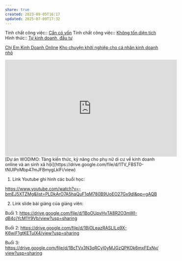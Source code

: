 ```yaml
---
share: true
created: 2023-09-05T16:17
updated: 2025-07-09T17:32
---
```

Tính chất công việc:: [Cần có vốn](../../%C4%90%E1%BA%B7c%20%C4%91i%E1%BB%83m%20c%C3%B4ng%20vi%E1%BB%87c/Nguy%C3%AAn%20li%E1%BB%87u,%20ngu%E1%BB%93n%20th%C3%B4ng%20tin/C%E1%BA%A7n%20c%C3%B3%20v%E1%BB%91n.md)
Tính chất công việc:: [Không tốn diện tích](../../%C4%90%E1%BA%B7c%20%C4%91i%E1%BB%83m%20c%C3%B4ng%20vi%E1%BB%87c/Nguy%C3%AAn%20li%E1%BB%87u,%20ngu%E1%BB%93n%20th%C3%B4ng%20tin/Kh%C3%B4ng%20t%E1%BB%91n%20di%E1%BB%87n%20t%C3%ADch.md)
Hình thức:: [Tự kinh doanh, đầu tư](../../%C4%90%E1%BA%B7c%20%C4%91i%E1%BB%83m%20c%C3%B4ng%20vi%E1%BB%87c/H%C3%ACnh%20th%E1%BB%A9c%20c%C3%B4ng%20vi%E1%BB%87c/T%E1%BB%B1%20kinh%20doanh,%20%C4%91%E1%BA%A7u%20t%C6%B0.md)

[Chị Em Kinh Doanh Online](https://www.facebook.com/groups/482840957460226)
[Kho chuyện khởi nghiệp cho cá nhân kinh doanh nhỏ](https://avayha.com/)
<iframe width="560" height="315" src="https://www.youtube.com/embed/_hX2Sm5aOTk?si=gzGbUJi3-nIE5HZQ" title="YouTube video player" frameborder="0" allow="accelerometer; autoplay; clipboard-write; encrypted-media; gyroscope; picture-in-picture; web-share" referrerpolicy="strict-origin-when-cross-origin" allowfullscreen></iframe>
[Dự án WODIMO: Tăng kiến thức, kỹ năng cho phụ nữ di cư về kinh doanh online và an sinh xã hội](https://drive.google.com/file/d/1TV_FBST0-tNUlPoMbp47mJFBmygLkIFi/view)

1. Link Youtube ghi hình các buổi học:

https://www.youtube.com/watch?v=-bmEJ5XTZMg&list=PLDkArO7A5haQuF1qM780B9UoEO27Gx9dl&pp=gAQB

  

2. Link slide bài giảng của giảng viên:

Buổi 1: https://drive.google.com/file/d/1BoOUpvHvTA8R2O3mWI-dB4cjYcM1Y9Vb/view?usp=sharing

Buổi 2: https://drive.google.com/file/d/1BjOLeazRASLILq9X-K6wiF1gtKETuIX4/view?usp=sharing

Buổi 3: https://drive.google.com/file/d/1BcTVx3N3qRCyl0yMJGzQPKOk6mxFExNv/view?usp=sharing
